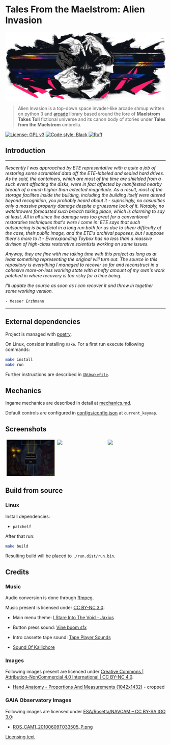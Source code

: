 # Tales From the Maelstrom: Alien Invasion

<p align="center">
    <img src="./docs/imgs/sh_4.png" alt="arc" style="display: block; margin: auto; "/>
</p>

> Alien Invasion is a top-down space invader-like arcade shmup written on python 3 and [arcade](https://github.com/pythonarcade/arcade) library based around the lore of **Maelstrom Takes Toll** fictional universe and its canon body of stories under **Tales from the Maelstrom** umbrella.

[![License: GPL v3](https://img.shields.io/badge/License-GPL%20v3-blue.svg)](https://www.gnu.org/licenses/gpl-3.0)
[![Code style: Black](https://img.shields.io/badge/code%20style-Black-000000.svg)](https://github.com/psf/black)
[![Ruff](https://img.shields.io/endpoint?url=https://raw.githubusercontent.com/charliermarsh/ruff/main/assets/badge/v1.json)](https://github.com/charliermarsh/ruff)

## Introduction

---

_Rescently I was approached by ETE representative with a quite a job of restoring some scrambled data off the ETE-labeled and sealed hard drives. As he said, the containers, which are most of the time are shielded from a such event affecting the disks, were in fact affected by manifested nearby breach of a much higher than extected magnitude. As a result, most of the storage facilites inside the building, including the building itself were altered beyond recognition, you probably heard about it - suprisingly, no casualties only a massive property damage despite a gruesome look of it. Notably, no watchtowers forecasted such breach taking place, which is alarming to say at least. All in all since the damage was too great for a conventional restorative techniques that's were I come in: ETE says that such outsourcing is beneficial in a long run both for us due to sheer difficulty of the case, their public image, and the ETE's archival puposes, but I suppose there's more to it - Everexpanding Toybox has no less than a massive division of high-class restorative scientists working on same issues._

_Anyway, they are fine with me taking time with this project as long as at least something representing the original will turn out. The source in this repository is everything I managed to recover so far and reconstruct in a cohesive more-or-less working state with a hefty amount of my own's work patched in where recovery is too risky for a time being._

_I'll update the source as soon as I can recover it and throw in together some working version._

`- Messer Erzhmann`

---

## External dependencies

Project is managed with [poetry](https://python-poetry.org/docs/#installation).

On Linux, consider installing `make`. For a first run execute following commands:

```sh
make install
make run
```

Further instructions are described in [`GNUmakefile`](./GNUmakefile).

## Mechanics

Ingame mechanics are described in detail at [mechanics.md](docs/mechanics.md).

Default controls are configured in [configs/config.json](configs/config.json) at `current_keymap`.

## Screenshots


<p>
    <!-- TODO: Add justify-content: center;
    when 6 screenshots
    ffmpeg -i ./ms-gm.mkv -vf "crop=in_w:in_h-80:0:out_h,fps=14,scale=640:-1:flags=lanczos,split[s0][s1];[s0]palettegen[p];[s1][p]paletteuse" -ss 00:00:03 -loop 0 ms-gm.gif -->
    <div style="display: flex; flex-wrap: wrap;">
        <img style="width: 30%; margin: 4px; display: block;" src="./docs/imgs/mm-crt.gif"/>
        <img style="width: 30%; margin: 4px; display: block;" src="./docs/imgs/ms-st.gif"/>
        <img style="width: 30%; margin: 4px; display: block;" src="./docs/imgs/ms-gm.gif"/>
    </div>
</p>

## Build from source

### Linux

Install dependencies:

- `patchelf`

After that run:

```sh
make build
```

Resulting build will be placed to `./run.dist/run.bin`.

## Credits

### Music

Audio conversion is done through [ffmpeg](https://ffmpeg.org).

Music present is licensed under [CC BY-NC 3.0](https://creativecommons.org/licenses/by-nc/3.0/):

- Main menu theme: [I Stare Into The Void - Jaxius](https://mixmastermusic2021.bandcamp.com/track/i-stare-into-the-void)
<!-- - Main menu theme: [Maid Dresses - ILLUSIONS (2022) - pandora box](https://maiddresses.bandcamp.com/track/pandora-box) -->
- Button press sound: [Vine boom sfx](https://www.youtube.com/watch?v=Oc7Cin_87H4)

- Intro cassette tape sound: [Tape Player Sounds](https://pixabay.com/sound-effects/tape-player-sounds-90780/)

- [Sound Of Kallichore](https://www.youtube.com/watch?v=Mta-Uc-VzFU)

### Images

Following images present are licenced under [Creative Commons | Attribution-NonCommercial 4.0 International | CC BY-NC 4.0](https://creativecommons.org/licenses/by-nc/4.0).

- [Hand Anatomy - Proportions And Measurements (1042x1432)](http://getdrawings.com/get-drawing#hand-anatomy-drawing-37.jpg) - cropped

### GAIA Observatory Images

Following images are licensed under [ESA/Rosetta/NAVCAM – CC BY-SA IGO 3.0](https://imagearchives.esac.esa.int/index.php?/page/copyright_information):

- [ROS_CAM1_20100609T033505_P.png](https://imagearchives.esac.esa.int/picture.php?/6029/category/45)

[Licensing text](https://creativecommons.org/licenses/by-sa/3.0/igo/)
